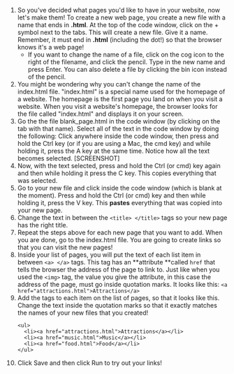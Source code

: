 1. So you've decided what pages you'd like to have in your website, now let's make them! To create a new web page, you create a new file with a name that ends in **.html**. At the top of the code window, click on the + symbol next to the tabs. This will create a new file. Give it a name. Remember, it must end in **.html** \(including the dot!\) so that the browser knows it's a web page!
   * If you want to change the name of a file, click on the cog icon to the right of the filename, and click the pencil. Type in the new name and press Enter. You can also delete a file by clicking the bin icon instead of the pencil.
2. You might be wondering why you can't change the name of the index.html file. "index.html" is a special name used for the homepage of a website. The homepage is the first page you land on when you visit a website. When you visit a website's homepage, the browser looks for the file called "index.html" and displays it on your screen.
3. Go the the file blank\_page.html in the code window \(by clicking on the tab with that name\). Select all of the text in the code window by doing the following: Click anywhere inside the code window, then press and hold the Ctrl key \(or if you are using a Mac, the cmd key\) and while holding it, press the A key at the same time. Notice how all the text becomes selected. \[SCREENSHOT\]
4. Now, with the text selected, press and hold the Ctrl \(or cmd\) key again and then while holding it press the C key. This copies everything that was selected.
5. Go to your new file and click inside the code window \(which is blank at the moment\). Press and hold the Ctrl \(or cmd\) key and then while holding it, press the V key. This **pastes** everything that was copied into your new page.
6. Change the text in between the `<title> </title>` tags so your new page has the right title.
7. Repeat the steps above for each new page that you want to add. When you are done, go to the index.html file. You are going to create links so that you can visit the new pages!
8. Inside your list of pages, you will put the text of each list item in between `<a> </a>` tags. This tag has an **attribute **called `href` that tells the browser the address of the page to link to. Just like when you used the `<img>` tag, the value you give the attribute, in this case the address of the page, must go inside quotation marks. It looks like this: `<a href="attractions.html">Attractions</a>`
9. Add the tags to each item on the list of pages, so that it looks like this. Change the text inside the quotation marks so that it exactly matches the names of your new files that you created!
   ```
   <ul>
     <li><a href="attractions.html">Attractions</a></li>
     <li><a href="music.html">Music</a></li>
     <li><a href="food.html">Food</a></li>
   </ul>
   ```
10. Click Save and then click Run to try out your links!



